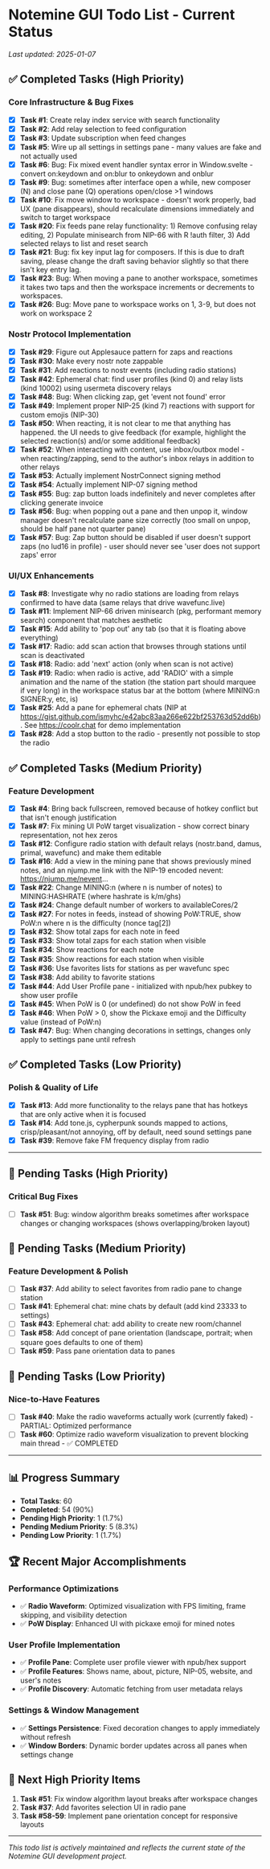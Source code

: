 # Notemine GUI Todo List - Current Status

*Last updated: 2025-01-07*

## ✅ Completed Tasks (High Priority)

### Core Infrastructure & Bug Fixes
- [x] **Task #1**: Create relay index service with search functionality
- [x] **Task #2**: Add relay selection to feed configuration  
- [x] **Task #3**: Update subscription when feed changes
- [x] **Task #5**: Wire up all settings in settings pane - many values are fake and not actually used
- [x] **Task #6**: Bug: Fix mixed event handler syntax error in Window.svelte - convert on:keydown and on:blur to onkeydown and onblur
- [x] **Task #9**: Bug: sometimes after interface open a while, new composer (N) and close pane (Q) operations open/close >1 windows
- [x] **Task #10**: Fix move window to workspace - doesn't work properly, bad UX (pane disappears), should recalculate dimensions immediately and switch to target workspace
- [x] **Task #20**: Fix feeds pane relay functionality: 1) Remove confusing relay editing, 2) Populate minisearch from NIP-66 with R !auth filter, 3) Add selected relays to list and reset search
- [x] **Task #21**: Bug: fix key input lag for composers. If this is due to draft saving, please change the draft saving behavior slightly so that there isn't key entry lag.
- [x] **Task #23**: Bug: When moving a pane to another workspace, sometimes it takes two taps and then the workspace increments or decrements to workspaces.
- [x] **Task #26**: Bug: Move pane to workspace works on 1, 3-9, but does not work on workspace 2

### Nostr Protocol Implementation
- [x] **Task #29**: Figure out Applesauce pattern for zaps and reactions
- [x] **Task #30**: Make every nostr note zappable
- [x] **Task #31**: Add reactions to nostr events (including radio stations)
- [x] **Task #42**: Ephemeral chat: find user profiles (kind 0) and relay lists (kind 10002) using usermeta discovery relays
- [x] **Task #48**: Bug: When clicking zap, get 'event not found' error
- [x] **Task #49**: Implement proper NIP-25 (kind 7) reactions with support for custom emojis (NIP-30)
- [x] **Task #50**: When reacting, it is not clear to me that anything has happened. the UI needs to give feedback (for example, highlight the selected reaction(s) and/or some additional feedback)
- [x] **Task #52**: When interacting with content, use inbox/outbox model - when reacting/zapping, send to the author's inbox relays in addition to other relays
- [x] **Task #53**: Actually implement NostrConnect signing method
- [x] **Task #54**: Actually implement NIP-07 signing method  
- [x] **Task #55**: Bug: zap button loads indefinitely and never completes after clicking generate invoice
- [x] **Task #56**: Bug: when popping out a pane and then unpop it, window manager doesn't recalculate pane size correctly (too small on unpop, should be half pane not quarter pane)
- [x] **Task #57**: Bug: Zap button should be disabled if user doesn't support zaps (no lud16 in profile) - user should never see 'user does not support zaps' error

### UI/UX Enhancements  
- [x] **Task #8**: Investigate why no radio stations are loading from relays confirmed to have data (same relays that drive wavefunc.live)
- [x] **Task #11**: Implement NIP-66 driven minisearch (pkg, performant memory search) component that matches aesthetic
- [x] **Task #15**: Add ability to 'pop out' any tab (so that it is floating above everything)
- [x] **Task #17**: Radio: add scan action that browses through stations until scan is deactivated
- [x] **Task #18**: Radio: add 'next' action (only when scan is not active)
- [x] **Task #19**: Radio: when radio is active, add 'RADIO' with a simple animation and the name of the station (the station part should marquee if very long) in the workspace status bar at the bottom (where MINING:n SIGNER:y, etc, is)
- [x] **Task #25**: Add a pane for ephemeral chats (NIP at https://gist.github.com/ismyhc/e42abc83aa266e622bf253763d52dd6b). See https://coolr.chat for demo implementation
- [x] **Task #28**: Add a stop button to the radio - presently not possible to stop the radio

## ✅ Completed Tasks (Medium Priority)

### Feature Development
- [x] **Task #4**: Bring back fullscreen, removed because of hotkey conflict but that isn't enough justification
- [x] **Task #7**: Fix mining UI PoW target visualization - show correct binary representation, not hex zeros
- [x] **Task #12**: Configure radio station with default relays (nostr.band, damus, primal, wavefunc) and make them editable
- [x] **Task #16**: Add a view in the mining pane that shows previously mined notes, and an njump.me link with the NIP-19 encoded nevent: https://njump.me/nevent...
- [x] **Task #22**: Change MINING:n (where n is number of notes) to MINING:HASHRATE (where hashrate is k/m/ghs)
- [x] **Task #24**: Change default number of workers to availableCores/2
- [x] **Task #27**: For notes in feeds, instead of showing PoW:TRUE, show PoW:n where n is the difficulty (nonce tag[2])
- [x] **Task #32**: Show total zaps for each note in feed
- [x] **Task #33**: Show total zaps for each station when visible
- [x] **Task #34**: Show reactions for each note
- [x] **Task #35**: Show reactions for each station when visible
- [x] **Task #36**: Use favorites lists for stations as per wavefunc spec
- [x] **Task #38**: Add ability to favorite stations
- [x] **Task #44**: Add User Profile pane - initialized with npub/hex pubkey to show user profile
- [x] **Task #45**: When PoW is 0 (or undefined) do not show PoW in feed
- [x] **Task #46**: When PoW > 0, show the Pickaxe emoji and the Difficulty value (instead of PoW:n)
- [x] **Task #47**: Bug: When changing decorations in settings, changes only apply to settings pane until refresh

## ✅ Completed Tasks (Low Priority)

### Polish & Quality of Life
- [x] **Task #13**: Add more functionality to the relays pane that has hotkeys that are only active when it is focused
- [x] **Task #14**: Add tone.js, cypherpunk sounds mapped to actions, crisp/pleasant/not annoying, off by default, need sound settings pane
- [x] **Task #39**: Remove fake FM frequency display from radio

---

## 🚧 Pending Tasks (High Priority)

### Critical Bug Fixes
- [ ] **Task #51**: Bug: window algorithm breaks sometimes after workspace changes or changing workspaces (shows overlapping/broken layout)

## 🚧 Pending Tasks (Medium Priority)

### Feature Development & Polish
- [ ] **Task #37**: Add ability to select favorites from radio pane to change station
- [ ] **Task #41**: Ephemeral chat: mine chats by default (add kind 23333 to settings)
- [ ] **Task #43**: Ephemeral chat: add ability to create new room/channel
- [ ] **Task #58**: Add concept of pane orientation (landscape, portrait; when square goes defaults to one of them)
- [ ] **Task #59**: Pass pane orientation data to panes

## 🚧 Pending Tasks (Low Priority)

### Nice-to-Have Features
- [ ] **Task #40**: Make the radio waveforms actually work (currently faked) - PARTIAL: Optimized performance
- [ ] **Task #60**: Optimize radio waveform visualization to prevent blocking main thread - ✅ COMPLETED

---

## 📊 Progress Summary

- **Total Tasks**: 60
- **Completed**: 54 (90%)
- **Pending High Priority**: 1 (1.7%)
- **Pending Medium Priority**: 5 (8.3%)
- **Pending Low Priority**: 1 (1.7%)

## 🏆 Recent Major Accomplishments

### Performance Optimizations
- ✅ **Radio Waveform**: Optimized visualization with FPS limiting, frame skipping, and visibility detection
- ✅ **PoW Display**: Enhanced UI with pickaxe emoji for mined notes

### User Profile Implementation
- ✅ **Profile Pane**: Complete user profile viewer with npub/hex support
- ✅ **Profile Features**: Shows name, about, picture, NIP-05, website, and user's notes
- ✅ **Profile Discovery**: Automatic fetching from user metadata relays

### Settings & Window Management
- ✅ **Settings Persistence**: Fixed decoration changes to apply immediately without refresh
- ✅ **Window Borders**: Dynamic border updates across all panes when settings change

## 🎯 Next High Priority Items

1. **Task #51**: Fix window algorithm layout breaks after workspace changes
2. **Task #37**: Add favorites selection UI in radio pane
3. **Task #58-59**: Implement pane orientation concept for responsive layouts

---

*This todo list is actively maintained and reflects the current state of the Notemine GUI development project.*